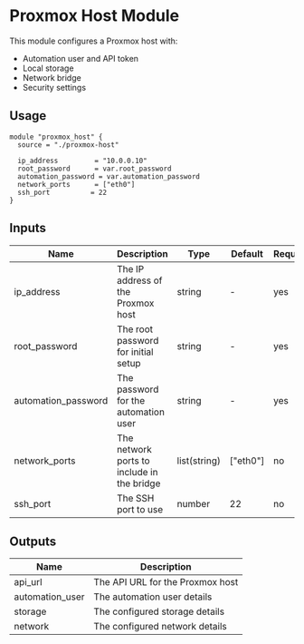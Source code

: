 # Proxmox Host Module

This module configures a Proxmox host with:
- Automation user and API token
- Local storage
- Network bridge
- Security settings

## Usage

```hcl
module "proxmox_host" {
  source = "./proxmox-host"

  ip_address         = "10.0.0.10"
  root_password      = var.root_password
  automation_password = var.automation_password
  network_ports      = ["eth0"]
  ssh_port          = 22
}
```

## Inputs

| Name | Description | Type | Default | Required |
|------|-------------|------|---------|----------|
| ip_address | The IP address of the Proxmox host | string | - | yes |
| root_password | The root password for initial setup | string | - | yes |
| automation_password | The password for the automation user | string | - | yes |
| network_ports | The network ports to include in the bridge | list(string) | ["eth0"] | no |
| ssh_port | The SSH port to use | number | 22 | no |

## Outputs

| Name | Description |
|------|-------------|
| api_url | The API URL for the Proxmox host |
| automation_user | The automation user details |
| storage | The configured storage details |
| network | The configured network details | 